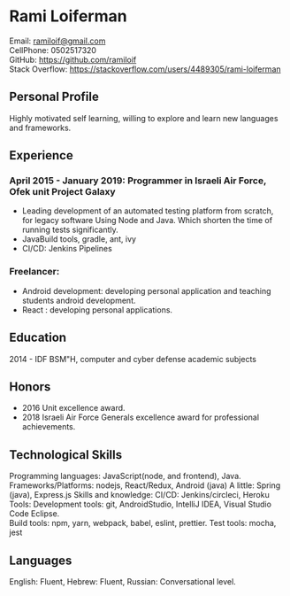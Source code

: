 # Rami Loiferman
Email: ramiloif@gmail.com<br/>
CellPhone: 0502517320<br/>
GitHub: <https://github.com/ramiloif><br/>
Stack Overflow: <https://stackoverflow.com/users/4489305/rami-loiferman><br/>

## Personal Profile
  Highly motivated self learning, willing to explore and learn new languages and frameworks.

## Experience
### April 2015 - January 2019: Programmer in Israeli Air Force, Ofek unit Project Galaxy <br/>
  - Leading development of an automated testing platform from scratch,<br/> for legacy software Using Node and Java. Which shorten the time of running tests significantly.
  - JavaBuild tools, gradle, ant, ivy
  - CI/CD: Jenkins Pipelines<br>
### Freelancer:
  - Android development: developing personal application and teaching students android development.
  - React : developing personal applications.
## Education
2014 - IDF BSM"H, computer and cyber defense academic subjects

## Honors
- 2016 Unit excellence award.
- 2018 Israeli Air Force Generals excellence award for professional achievements.

## Technological Skills
Programming languages: JavaScript(node, and frontend), Java.
Frameworks/Platforms: nodejs, React/Redux, Android (java)
A little: Spring (java), Express.js
Skills and knowledge: CI/CD: Jenkins/circleci, Heroku
Tools:
Development tools: git, AndroidStudio, IntelliJ IDEA, Visual Studio Code Eclipse.</br>
Build tools: npm, yarn, webpack, babel, eslint, prettier.
Test tools: mocha, jest

## Languages
English: Fluent, Hebrew: Fluent, Russian: Conversational level.
